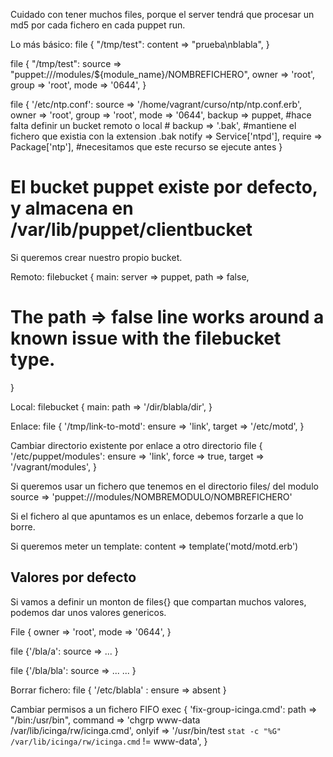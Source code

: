 Cuidado con tener muchos files, porque el server tendrá que procesar un md5 por cada fichero en cada puppet run.

Lo más básico:
file { "/tmp/test":
  content => "prueba\nblabla",
}

file { "/tmp/test":
  source => "puppet:///modules/${module_name}/NOMBREFICHERO",
  owner => 'root',
  group => 'root',
  mode => '0644',
}

file { '/etc/ntp.conf':
        source => '/home/vagrant/curso/ntp/ntp.conf.erb',
        owner => 'root',
        group => 'root',
        mode => '0644',
        backup => puppet, #hace falta definir un bucket remoto o local
        # backup => '.bak', #mantiene el fichero que existia con la extension .bak
	notify => Service['ntpd'],
        require => Package['ntp'], #necesitamos que este recurso se ejecute antes
}

# El bucket puppet existe por defecto, y almacena en /var/lib/puppet/clientbucket

Si queremos crear nuestro propio bucket.

Remoto:
filebucket { main:
  server => puppet,
  path   => false,
  # The path => false line works around a known issue with the filebucket type.
}

Local:
filebucket { main:
  path   => '/dir/blabla/dir',
}

Enlace:
file { '/tmp/link-to-motd':
  ensure => 'link',
  target => '/etc/motd',
}

Cambiar directorio existente por enlace a otro directorio
file { '/etc/puppet/modules':
  ensure => 'link',
  force => true,
  target => '/vagrant/modules',
}



Si queremos usar un fichero que tenemos en el directorio files/ del modulo
source => 'puppet:///modules/NOMBREMODULO/NOMBREFICHERO'


Si el fichero al que apuntamos es un enlace, debemos forzarle a que lo borre.

Si queremos meter un template:
content => template('motd/motd.erb')


## Valores por defecto ##
Si vamos a definir un monton de files{} que compartan muchos valores, podemos dar unos valores genericos.

File {
  owner	=> 'root',
  mode	=> '0644',
}

file {'/bla/a':
  source	=> ...
}

file {'/bla/bla':
  source 	=> ...
  ...
}


Borrar fichero:
file { '/etc/blabla' :
  ensure => absent
}


Cambiar permisos a un fichero FIFO
  exec { 'fix-group-icinga.cmd':
    path => "/bin:/usr/bin",
    command => 'chgrp www-data /var/lib/icinga/rw/icinga.cmd',
    onlyif => '/usr/bin/test `stat -c "%G" /var/lib/icinga/rw/icinga.cmd` != www-data',
  }


